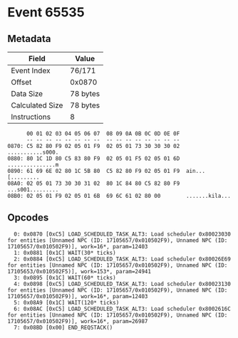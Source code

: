 # Event 65535

## Metadata

| Field           | Value    |
|-----------------|----------|
| Event Index     | 76/171   |
| Offset          | 0x0870   |
| Data Size       | 78 bytes |
| Calculated Size | 78 bytes |
| Instructions    | 8        |

```
      00 01 02 03 04 05 06 07  08 09 0A 0B 0C 0D 0E 0F
      -- -- -- -- -- -- -- --  -- -- -- -- -- -- -- --
0870: C5 82 80 F9 02 05 01 F9  02 05 01 73 30 30 30 02  ...........s000.
0880: 80 1C 1D 80 C5 83 80 F9  02 05 01 F5 02 05 01 6D  ...............m
0890: 61 69 6E 02 80 1C 5B 80  C5 82 80 F9 02 05 01 F9  ain...[.........
08A0: 02 05 01 73 30 30 31 02  80 1C 84 80 C5 82 80 F9  ...s001.........
08B0: 02 05 01 F9 02 05 01 6B  69 6C 61 02 80 00        .......kila...  
```

## Opcodes

```
  0: 0x0870 [0xC5] LOAD_SCHEDULED_TASK_ALT3: Load scheduler 0x80023030 for entities [Unnamed NPC (ID: 17105657/0x010502F9), Unnamed NPC (ID: 17105657/0x010502F9)], work=16*, param=12403
  1: 0x0881 [0x1C] WAIT(30* ticks)
  2: 0x0884 [0xC5] LOAD_SCHEDULED_TASK_ALT3: Load scheduler 0x80026E69 for entities [Unnamed NPC (ID: 17105657/0x010502F9), Unnamed NPC (ID: 17105653/0x010502F5)], work=153*, param=24941
  3: 0x0895 [0x1C] WAIT(60* ticks)
  4: 0x0898 [0xC5] LOAD_SCHEDULED_TASK_ALT3: Load scheduler 0x80023130 for entities [Unnamed NPC (ID: 17105657/0x010502F9), Unnamed NPC (ID: 17105657/0x010502F9)], work=16*, param=12403
  5: 0x08A9 [0x1C] WAIT(120* ticks)
  6: 0x08AC [0xC5] LOAD_SCHEDULED_TASK_ALT3: Load scheduler 0x8002616C for entities [Unnamed NPC (ID: 17105657/0x010502F9), Unnamed NPC (ID: 17105657/0x010502F9)], work=16*, param=26987
  7: 0x08BD [0x00] END_REQSTACK()
```
